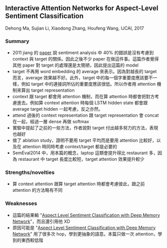 ## Interactive Attention Networks for Aspect-Level Sentiment Classification

Dehong Ma, Sujian Li, Xiaodong Zhang, Houfeng Wang, IJCAI, 2017

### Summary
- 2011 jiang 的 [paper](https://www.aclweb.org/anthology/P/P11/P11-1016.pdf) 說 sentiment analysis 中 40% 的錯誤是沒有考慮到 context 與 target 的關係。因此之後不少 paper 在做這件事。這篇作者覺得其他 paper 對 target 的處理還是太簡陋，因此提出這篇的 model
- target 不再用 word embedding 的 average 來表示。因為對越長的 target 而言，average 效果越不好。此外，target 中的每一個字重要度應該要不一樣，例如 target 中的連接詞所佔的重要度應該很低。所以作者用 attention 機制來算出 target representation
- context 跟 target 都會用 attention 機制，而在算 attention 時都會把對方考慮進去。例如算 context attention 時每個 LSTM hidden state 都會跟 average target hidden 一起考慮，反之亦然。
- attend 過後的 context representation 跟 target representation 會 concat 在一起，經過一層 dense 再做 softmax
- 實驗中提起了之前的一些方法，作者說對 target 付出越多努力的方法，表現也越好
- 做了 ablation study，證明不要用 target 平均而是要用 attention 比較好，以及在 attention 時同時考慮 context/target 都是必要的
- SemEval2014 中，用本篇的概念，laptop 這類會提升得比 restaurant 多，因為 restaurant 中 target 長度比較短，target attention 效果提升較少

### Strengths/novelties
- 算 context attention 跟算 target attention 時都會考慮彼此，跟之前 attention 的方法略有不同

### Weaknesses
- 這篇的結果輸 "[Aspect Level Sentiment Classification with Deep Memory Network](https://arxiv.org/abs/1605.08900)"，而且還引用他 XD
- 原因可能是 "[Aspect Level Sentiment Classification with Deep Memory Network](https://arxiv.org/abs/1605.08900)" 用了很多次 hop，學到更抽象的語意。本篇只做一次 attention，學到的東西較低階